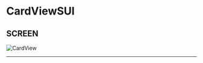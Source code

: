 # CardViewSUI

## SCREEN
![CardView](https://user-images.githubusercontent.com/119042870/219298778-086150d7-702a-423f-90a6-9425a2c1eb7d.png)

* * *
